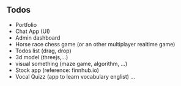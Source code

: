 ## Todos
- Portfolio
- Chat App (UI)
- Admin dashboard
- Horse race chess game (or an other multiplayer realtime game)
- Todos list (drag, drop)
- 3d model (threejs,...)
- visual something (maze game, algorithm, ...)
- Stock app (reference: finnhub.io)
- Vocal Quizz (app to learn vocabulary englist)
...
